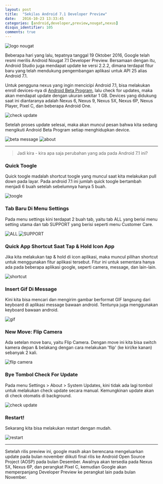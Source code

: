 ```yaml
---
layout: post
title:  "Sekilas Android 7.1 Developer Preview"
date:   2016-10-23 13:33:45
categories: [android,developer,preview,nougat,nexus]
disqus_identifier: 105
comments: true
---
```


![logo nougat](http://www.gannett-cdn.com/-mm-/b9cf0587a1adbdcebad9409463ae14cf7d30171f/c=0-149-1200-1051&r=x404&c=534x401/local/-/media/2016/07/15/USATODAY/USATODAY/636041886047146304-Android-Nougat---a.png)

Beberapa hari yang lalu, tepatnya tanggal 19 Oktober 2016, Google telah resmi merilis Android Nougat 7.1 Developer Preview. Bersamaan dengan itu, Android Studio juga mendapat update ke versi 2.2.2, dimana terdapat fitur baru yang  telah mendukung pengembangan aplikasi untuk API 25 alias Android 7.1.

<!--more-->


Untuk pengguna nexus yang ingin mencicipi Android 7.1, bisa melakukan enroll devices-nya di [Android Beta Program][androidBetaProgram], lalu check for updates, maka akan mendapat update dengan ukuran sekitar 1 GB. Devices yang didukung saat ini diantaranya adalah Nexus 6, Nexus 9, Nexus 5X, Nexus 6P, Nexus Player, Pixel C, dan beberapa Android One.

![check update](https://s21.postimg.org/wzruibi7r/image.png)

Setelah proses update selesai, maka akan muncul pesan bahwa kita sedang mengikuti Android Beta Program setiap menghidupkan device.

![beta message](https://s18.postimg.org/52jxyi7jd/image.png) ![about](https://s12.postimg.org/9k8tnuwrh/image.png)

----------


> Jadi kira - kira apa saja perubahan yang ada pada Android 7.1 ini? 

### Quick Toogle
Quick toogle madalah shortcut toogle yang muncul saat kita melakukan pull down pada layar. Pada android 7.1 ini jumlah quick toogle bertambah menjadi 6 buah setelah sebelumnya hanya 5 buah.

![toogle](https://s18.postimg.org/3sflp4ghl/image.png)


### Tab Baru Di Menu Settings
Pada menu settings kini terdapat 2 buah tab, yaitu tab ALL yang berisi menu setting utama dan tab SUPPORT yang berisi seperti menu Customer Care.

![ALL](https://s11.postimg.org/8g11yhclf/image.png) ![SUPPORT](https://s17.postimg.org/ns9azmthr/image.png)

### Quick App Shortcut Saat Tap & Hold Icon App
Jika kita melakukan tap & hold di icon aplikasi, maka muncul pilihan shortcut untuk menggunakan fitur aplikasi tersebut. Fitur ini untuk sementara hanya ada pada beberapa aplikasi google, seperti camera, message, dan lain-lain.

![shortcut](https://s13.postimg.org/rpxlfr4dz/image.png)

### Insert Gif Di Message
Kini kita bisa mencari dan mengirim gambar berformat GIF langsung dari keyboard di aplikasi message bawaan android. Tentunya juga menggunakan keyboard bawaan android.

![gif](https://s9.postimg.org/afcjyo1kf/image.png)

### New Move: Flip Camera
Ada setelan move baru, yaitu Flip Camera. Dengan move ini kita bisa switch kamera depan & belakang dengan cara melakukan 'flip' (ke kiri/ke kanan) sebanyak 2 kali.

![flip camera](https://s22.postimg.org/u304t25ox/image.png)

### Bye Tombol Check For Update
Pada menu Settings > About > System Updates, kini tidak ada lagi tombol untuk melakukan check update secara manual. Kemungkinan update akan di check otomatis di background.

![check update](https://s17.postimg.org/rtkf5kuhr/image.png)

### Restart!
Sekarang kita bisa melakukan restart dengan mudah.

![restart](https://s16.postimg.org/ye23byatx/image.png)

----------

Setelah rilis preview ini, google masih akan berencana mengeluarkan update pada bulan november diikuti final rilis ke Android Open Source Project (AOSP) pada bulan Desember. Awalnya akan tersedia pada Nexus 5X, Nexus 6P, dan perangkat Pixel C, kemudian Google akan memperpanjang Developer Preview ke perangkat lain pada bulan November.


[androidBetaProgram]: https://www.android.com/beta
